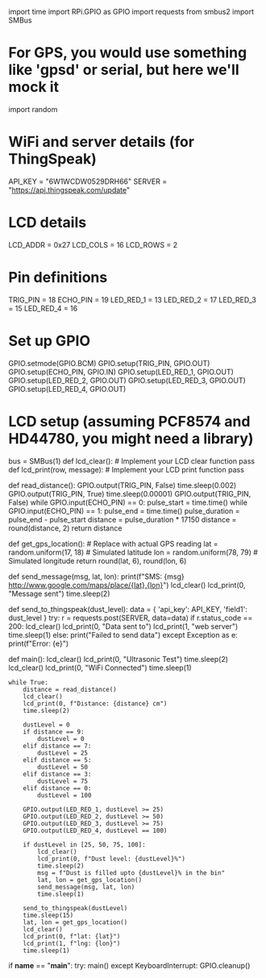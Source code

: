 import time
import RPi.GPIO as GPIO
import requests
from smbus2 import SMBus
# For GPS, you would use something like 'gpsd' or serial, but here we'll mock it
import random

# WiFi and server details (for ThingSpeak)
API_KEY = "6W1WCDW0529DRH66"
SERVER = "https://api.thingspeak.com/update"

# LCD details
LCD_ADDR = 0x27
LCD_COLS = 16
LCD_ROWS = 2

# Pin definitions
TRIG_PIN = 18
ECHO_PIN = 19
LED_RED_1 = 13
LED_RED_2 = 17
LED_RED_3 = 15
LED_RED_4 = 16

# Set up GPIO
GPIO.setmode(GPIO.BCM)
GPIO.setup(TRIG_PIN, GPIO.OUT)
GPIO.setup(ECHO_PIN, GPIO.IN)
GPIO.setup(LED_RED_1, GPIO.OUT)
GPIO.setup(LED_RED_2, GPIO.OUT)
GPIO.setup(LED_RED_3, GPIO.OUT)
GPIO.setup(LED_RED_4, GPIO.OUT)

# LCD setup (assuming PCF8574 and HD44780, you might need a library)
bus = SMBus(1)
def lcd_clear():
    # Implement your LCD clear function
    pass
def lcd_print(row, message):
    # Implement your LCD print function
    pass

def read_distance():
    GPIO.output(TRIG_PIN, False)
    time.sleep(0.002)
    GPIO.output(TRIG_PIN, True)
    time.sleep(0.00001)
    GPIO.output(TRIG_PIN, False)
    while GPIO.input(ECHO_PIN) == 0:
        pulse_start = time.time()
    while GPIO.input(ECHO_PIN) == 1:
        pulse_end = time.time()
    pulse_duration = pulse_end - pulse_start
    distance = pulse_duration * 17150
    distance = round(distance, 2)
    return distance

def get_gps_location():
    # Replace with actual GPS reading
    lat = random.uniform(17, 18)  # Simulated latitude
    lon = random.uniform(78, 79)  # Simulated longitude
    return round(lat, 6), round(lon, 6)

def send_message(msg, lat, lon):
    print(f"SMS: {msg} http://www.google.com/maps/place/{lat},{lon}")
    lcd_clear()
    lcd_print(0, "Message sent")
    time.sleep(2)

def send_to_thingspeak(dust_level):
    data = {
        'api_key': API_KEY,
        'field1': dust_level
    }
    try:
        r = requests.post(SERVER, data=data)
        if r.status_code == 200:
            lcd_clear()
            lcd_print(0, "Data sent to")
            lcd_print(1, "web server")
            time.sleep(1)
        else:
            print("Failed to send data")
    except Exception as e:
        print(f"Error: {e}")

def main():
    lcd_clear()
    lcd_print(0, "Ultrasonic Test")
    time.sleep(2)
    lcd_clear()
    lcd_print(0, "WiFi Connected")
    time.sleep(1)

    while True:
        distance = read_distance()
        lcd_clear()
        lcd_print(0, f"Distance: {distance} cm")
        time.sleep(2)

        dustLevel = 0
        if distance == 9:
            dustLevel = 0
        elif distance == 7:
            dustLevel = 25
        elif distance == 5:
            dustLevel = 50
        elif distance == 3:
            dustLevel = 75
        elif distance == 0:
            dustLevel = 100

        GPIO.output(LED_RED_1, dustLevel >= 25)
        GPIO.output(LED_RED_2, dustLevel >= 50)
        GPIO.output(LED_RED_3, dustLevel >= 75)
        GPIO.output(LED_RED_4, dustLevel == 100)

        if dustLevel in [25, 50, 75, 100]:
            lcd_clear()
            lcd_print(0, f"Dust level: {dustLevel}%")
            time.sleep(2)
            msg = f"Dust is filled upto {dustLevel}% in the bin"
            lat, lon = get_gps_location()
            send_message(msg, lat, lon)
            time.sleep(1)

        send_to_thingspeak(dustLevel)
        time.sleep(15)
        lat, lon = get_gps_location()
        lcd_clear()
        lcd_print(0, f"lat: {lat}")
        lcd_print(1, f"lng: {lon}")
        time.sleep(1)

if __name__ == "__main__":
    try:
        main()
    except KeyboardInterrupt:
        GPIO.cleanup()
